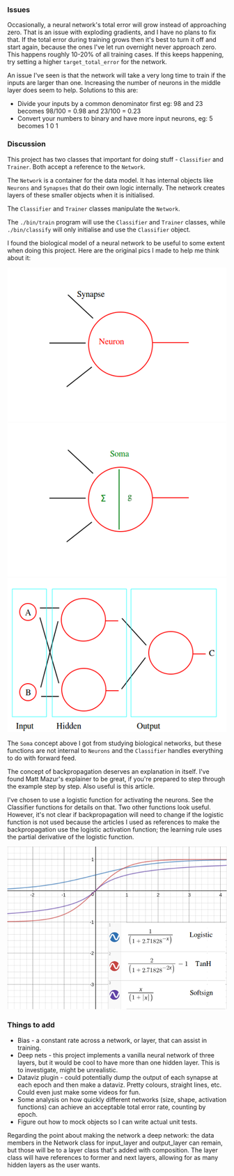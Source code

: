 ### Issues

Occasionally, a neural network's total error will grow instead of approaching zero. That is an issue
with exploding gradients, and I have no plans to fix that. If the total error during training grows
then it's best to turn it off and start again, because the ones I've let run overnight never
approach zero. This happens roughly 10-20% of all training cases. If this keeps happening, try
setting a higher `target_total_error` for the network.

An issue I've seen is that the network will take a very long time to train if the inputs are larger
than one. Increasing the number of neurons in the middle layer does seem to help. Solutions to this
are:

- Divide your inputs by a common denominator first eg: 98 and 23 becomes 98/100 = 0.98 and 23/100 =
  0.23
- Convert your numbers to binary and have more input neurons, eg: 5 becomes 1 0 1

### Discussion

This project has two classes that important for doing stuff - `Classifier` and `Trainer`. Both accept a
reference to the `Network`.

The `Network` is a container for the data model. It has internal objects like `Neurons` and `Synapses`
that do their own logic internally. The network creates layers of these smaller objects when it is
initialised.

The `Classifier` and `Trainer` classes manipulate the `Network`.

The `./bin/train` program will use the `Classifier` and `Trainer` classes, while `./bin/classify` will only
initialise and use the `Classifier` object.

I found the biological model of a neural network to be useful to some extent when doing this
project. Here are the original pics I made to help me think about it:

![neuron](neuron.png)
![soma](soma.png)
![neural_net](neural_net.png)

The `Soma` concept above I got from studying biological networks, but these functions are not internal
to `Neurons` and the `Classifier` handles everything to do with forward feed.

The concept of backpropagation deserves an explanation in itself. I've found Matt Mazur's explainer
to be great, if you're prepared to step through the example step by step. Also useful is this
article.

I've chosen to use a logistic function for activating the neurons. See the Classifier functions for
details on that. Two other functions look useful. However, it's not clear if backpropagation will
need to change if the logistic function is not used because the articles I used as references to
make the backpropagation use the logistic activation function; the learning rule uses the partial
derivative of the logistic function.

![functions](activation_functions.png)

### Things to add

- Bias - a constant rate across a network, or layer, that can assist in training.
- Deep nets - this project implements a vanilla neural network of three layers, but it would be cool
to have more than one hidden layer. This is to investigate, might be unrealistic.
- Dataviz plugin - could potentially dump the output of each synapse at each epoch and then make a
dataviz. Pretty colours, straight lines, etc. Could even just make some videos for fun.
- Some analysis on how quickly different networks (size, shape, activation functions) can achieve an
acceptable total error rate, counting by epoch.
- Figure out how to mock objects so I can write actual unit tests.

Regarding the point about making the network a deep network: the data members in the Network class
for input_layer and output_layer can remain, but those will be to a layer class that's added with
composition. The layer class will have references to former and next layers, allowing for as
many hidden layers as the user wants.
